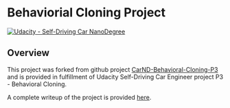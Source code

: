 # Behaviorial Cloning Project

[![Udacity - Self-Driving Car NanoDegree](https://s3.amazonaws.com/udacity-sdc/github/shield-carnd.svg)](http://www.udacity.com/drive)

Overview
---
This project was forked from github project [CarND-Behavioral-Cloning-P3]( https://github.com/udacity/CarND-Behavioral-Cloning-P3) and is provided in fulfillment of Udacity Self-Driving Car Engineer project P3 - Behavioral Cloning.

A complete writeup of the project is provided [here](writeup-report.md).

